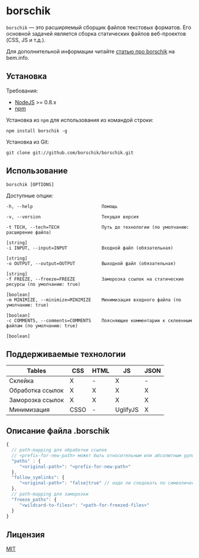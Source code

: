 # borschik

`borschik` — это расширяемый сборщик файлов текстовых форматов.
Его основной задачей является сборка статических файлов веб-проектов (CSS, JS и т.д.).

Для дополнительной информации читайте [статью про borschik](https://ru.bem.info/articles/borschik/) на bem.info.

## Установка

Требования:

* [NodeJS](http://nodejs.org) >= 0.8.x
* [npm](https://github.com/isaacs/npm/)

Установка из `npm` для использования из командой строки:

    npm install borschik -g

Установка из Git:

    git clone git://github.com/borschik/borschik.git

## Использование

```
borschik [OPTIONS]
```

Доступные опции:

    -h, --help                          Помощь

    -v, --version                       Текущая версия

    -t TECH, --tech=TECH                Путь до технологии (по умолчанию: расширение файла)
                                                                          [string]
    -i INPUT, --input=INPUT             Входной файл (обязательная)
                                                                          [string]
    -o OUTPUT, --output=OUTPUT          Выходной файл (обязательная)
                                                                          [string]
    -f FREEZE, --freeze=FREEZE          Заморозка ссылок на статические ресурсы (по умолчанию: true)
                                                                          [boolean]
    -m MINIMIZE, --minimize=MINIMIZE    Минимизация входного файла (по умолчанию: true)
                                                                          [boolean]
    -c COMMENTS, --comments=COMMENTS    Поясняющие комментарии к склеенным файлам (по умолчанию: true)
                                                                          [boolean]

## Поддерживаемые технологии

| Tables         | CSS  | HTML   | JS        | JSON   |
| -------------  | ---- | ----   | ---       | ----   |
| Склейка        | X    | -      | X         | -      |
| Обработка ссылок | X    | X      | X         | X      |
| Заморозка ссылок     | X    | X      | X         | X      |
| Минимизация       | CSSO | -      | UglifyJS  | X      |

## Описание файла .borschik
```js
{
  // path-mapping для обработки ссылок
  // <prefix-for-new-path> может быть относительным или абсолютным урлом
  "paths" : {
     "<original-path>": "<prefix-for-new-path>"
  },
  "follow_symlinks": {
     "<original-path>": "false|true" // надо ли следовать по символическим ссылкам
  },
  // path-mapping для заморозки
  "freeze_paths": {
     "<wildcard-to-files>": "<path-for-freezed-files>"
  }
}
```


## Лицензия
[MIT](https://github.com/borschik/borschik/blob/master/MIT-LICENSE.txt)
